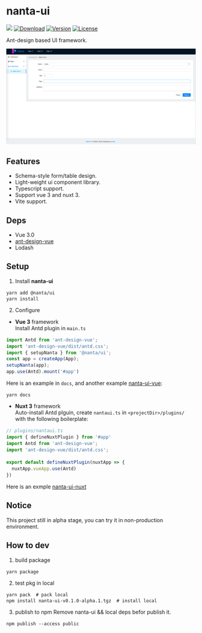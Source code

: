 # nanta-ui

 <p>
     <a href="https://github.com/aborn/mindpress/actions/workflows/docs.yml"><img src="https://github.com/nantajs/nanta-ui/actions/workflows/docs.yml/badge.svg"></a>
     <a href="https://www.npmjs.com/package/@nanta/ui"><img src="https://badgen.net/npm/dm/@nanta/ui" alt="Download"></a>
     <a href="https://www.npmjs.com/package/@nanta/ui"><img src="https://badgen.net/npm/v/@nanta/ui" alt="Version"></a>
     <a href="https://www.npmjs.com/package/@nanta/ui"><img src="https://badgen.net/npm/license/@nanta/ui" alt="License"></a> 
</p>

Ant-design based UI framework.

![index](docs/nantaui.png)

## Features
- Schema-style form/table design.  
- Light-weight ui component library.  
- Typescript support.  
- Support vue 3 and nuxt 3.  
- Vite support.  

## Deps

- Vue 3.0
- [ant-design-vue](https://github.com/vueComponent/ant-design-vue)  
- Lodash

## Setup

1. Install **nanta-ui**

```shell
yarn add @nanta/ui
yarn install
```

2. Configure
- **Vue 3** framework   
  Install Antd plugin in `main.ts`
```js
import Antd from 'ant-design-vue';
import 'ant-design-vue/dist/antd.css';
import { setupNanta } from '@nanta/ui';
const app = createApp(App);
setupNanta(app);
app.use(Antd).mount('#app')
```

Here is an example in `docs`, and another example [nanta-ui-vue](https://github.com/nantajs/nanta-ui-vue):   
```shell
yarn docs
```

- **Nuxt 3** framework  
  Auto-install Antd plguin, create `nantaui.ts` in `<projectDir>/plugins/` with the following boilerplate:  
```js
// plugins/nantaui.ts
import { defineNuxtPlugin } from '#app'
import Antd from 'ant-design-vue';
import 'ant-design-vue/dist/antd.css';

export default defineNuxtPlugin(nuxtApp => {
  nuxtApp.vueApp.use(Antd)
})
```
Here is an exmple [nanta-ui-nuxt](https://github.com/nantajs/nanta-ui-nuxt)

## Notice

This project still in alpha stage, you can try it in non-production environment.

## How to dev

1. build package

```shell
yarn package
```

2. test pkg in local

```shell
yarn pack  # pack local
npm install nanta-ui-v0.1.0-alpha.1.tgz  # install local
```

3. publish to npm
Remove nanta-ui && local deps befor publish it.

```shell
npm publish --access public
```
